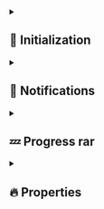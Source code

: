 <details>	
  <br />
  <summary><h2>🔰 Initialization</h3></summary>
    
- ### 1 method
    
Regster as services
    
```
   services.AddSingleton<INotificationManager, NotificationManager>(); 
```

<details>	
  <br />
  <summary><b>👩‍💻 Full code</b></summary>
    
```csharp=
using Microsoft.Extensions.DependencyInjection;
using Microsoft.Extensions.Hosting;
using Microsoft.Extensions.Logging;
using System;
using System.ComponentModel;
using System.Diagnostics;
using System.Linq;
using System.Windows;
public sealed partial class App
{
    public static IServiceProvider Services => Hosting.Services;
    private static IHost __Hosting;

    public static IHost Hosting => __Hosting ??=
        CreateHostBuilder(Environment.GetCommandLineArgs())
           .Build();

    public static IHostBuilder CreateHostBuilder(string[] args) => Host
       .CreateDefaultBuilder(args)
       .ConfigureServices(ConfigureServices);

    private static void ConfigureServices(HostBuilderContext host, IServiceCollection services)
    {
        //...
        services.AddSingleton<INotificationManager, NotificationManager>();
        //...
    }

    protected override async void OnStartup(StartupEventArgs e)
    {
        var host = Hosting;
        base.OnStartup(e);
        await host.StartAsync();
    }

    protected override async void OnExit(ExitEventArgs e)
    {
        base.OnExit(e);
        using var host = Hosting;
        await host.StopAsync();
    }
}
``` 
    
</details>   
    
- ### 2 method
  override with you static class  
```csharp
public static class Notifier
{
    private static readonly NotificationManager __NotificationManager = new();
    static Notifier() => Resources.Culture = Thread.CurrentThread.CurrentUICulture;


public static void Show(...)
{
    ...

    __NotificationManager.Show(...);
}
``` 

</details>
    
<details>	
  <br />
  <summary><h2>🔔 Notifications</h2></summary>

```csharp
    var content = new NotificationContent();
    notificationManager.Show(content);
    notificationManager.Show("Title","Message");
```
[Message initialization methods](https://github.com/Platonenkov/Notification.Wpf/blob/dev/Notification.Wpf/Base/Interfaces/Base/IMessageManager.cs)
</details>
    
<details>	
  <br />
  <summary><h2>💤 Progress rar</h2></summary>

```csharp
using var progress = notificationManager.ShowProgressBar();
for (var i = 0; i <= 100; i++)
{
    progress.Cancel.ThrowIfCancellationRequested();
    progress.Report((i, $"Progress {i}", "With progress", true));
    await Task.Delay(TimeSpan.FromSeconds(0.02), progress.Cancel).ConfigureAwait(false);
}
```
[Progress initialization methods](https://github.com/Platonenkov/Notification.Wpf/blob/dev/Notification.Wpf/Base/Interfaces/Base/IProgressManager.cs)
</details>
  
<details>	
  <br />
  <summary><h2>🔥 Properties</h2></summary>
    
At this moment enabled:
    
<details>	
  <br />
  <summary><b>1.     text properties</b></summary>   
    
- For Notification content
    
```csharp
public TextContentSettings TextSettings = new()
{
    FontStyle = FontStyles.Normal,
    FontFamily = new FontFamily("Segoe UI"),
    FontSize = 16,
    FontWeight = FontWeights.Bold,
    TextAlignment = TextAlignment.Center,
    HorizontalAlignment = HorizontalAlignment.Stretch,
    VerticalTextAlignment = VerticalAlignment.Stretch,
    Opacity = 1
};
```
- For all messages
    
```csharp=
    NotificationConstants.FontName = "Segoe UI";
    
    NotificationConstants.MessageSize = 14;
    NotificationConstants.TitleSize = 14;
    
    NotificationConstants.MessageTextAlignment = TextAlignment.Left;
    NotificationConstants.TitleTextAlignment = TextAlignment.Left;
```
    
</details>
<details>	
  <br />
  <summary><b>2.     Default text</b></summary>   

```csharp=
    NotificationConstants.NotificationConstants = "Operation was cancelled";
    NotificationConstants.DefaultProgressButtonContent = "Cancel"; //object content
    
    NotificationConstants.OpenFileMessage = "Open File";
    NotificationConstants.OpenFolderMessage = "Open Folder";

    
    NotificationConstants.DefaultLeftButtonContent = "Ok"; //object content
    NotificationConstants.DefaultRightButtonContent = "Cancel"; //object content
```
    
</details>    
  
<details>	
  <br />
  <summary><b>3.     Text trim and row count</b></summary>   

```csharp=
    //message maximum count
    NotificationConstants.DefaultRowCounts = 2U;
    NotificationConstants.DefaulTextTrimType = NotificationTextTrimType.NoTrim;
    
```
    
</details>   
  
<details>	
  <br />
  <summary><b>4.     Colors</b></summary>   

```csharp=
NotificationConstants.SuccessBackgroundColor = new SolidColorBrush(Colors.LimeGreen);
NotificationConstants.WarningBackgroundColor = new SolidColorBrush(Colors.Orange);
NotificationConstants.ErrorBackgroundColor = new SolidColorBrush(Colors.OrangeRed);
NotificationConstants.InformationBackgroundColor = new SolidColorBrush(Colors.CornflowerBlue);
NotificationConstants.DefaultBackgroundColor = (Brush)new NotificationConstants.BrushConverter().ConvertFrom("#FF444444");
NotificationConstants.DefaultForegroundColor = new SolidColorBrush(Colors.WhiteSmoke);
NotificationConstants.DefaultProgressColor = (Brush)new BrushConverter().ConvertFrom("#FF01D328");
```
    
</details>  
    
<details>	
  <br />
  <summary><b>5.     Message position and Maximum count</b></summary>     
    
- Inside you window:
```xml=
<notifications:NotificationArea x:Name="WindowArea" Position="TopLeft" MaxItems="3"/>
```
- For task bar messages
Will work when will start new message stack.
    
```csharp=
    NotificationConstants.MessagePosition = NotificationPosition.BottomRight;
    
    //If messages count in overlay window will be more that maximum - progress bar will start collapsed (progress bar never closing automatically)
    NotificationConstants.CollapseProgressIfMoreRows = true;
``` 
    
</details>   
<details>	
  <br />
  <summary><b>6.     Size</b></summary>     
    
```csharp=
    NotificationConstants.MinWidth = 350D;
    NotificationConstants.MaxWidth = 350D;
``` 

![](https://via.placeholder.com/30x15/f03c15/000000?text=+) `if MaxWidth less than MinWidth:`
  
![](https://via.placeholder.com/30x15/f03c15/000000?text=+) `MinWidth = MaxWidth`
    
</details> 
</details>
